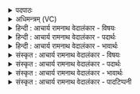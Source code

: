 <details><summary>पदपाठः</summary>

प꣡व꣢꣯स्व। सो꣣म। महा꣢न्। स꣣मुद्रः꣢। स꣣म्। उद्रः꣢। पि꣣ता꣢। दे꣣वा꣡ना꣢म्। वि꣡श्वा꣢꣯। अ꣣भि꣢। धा꣡म꣢꣯। ४२९।
</details>

<details><summary>अधिमन्त्रम् (VC)</summary>

- पवमानः सोमः
- ऋण0त्रसदस्यू
- द्विपदा विराट् पङ्क्तिः
- पञ्चमः
- ऐन्द्रं काण्डम्
</details>

<details><summary>हिन्दी : आचार्य रामनाथ वेदालंकार - विषयः</summary>

अगले मन्त्र में सोम नाम से परमेश्वर और राजा से प्रार्थना की जा रही है।
</details>

<details><summary>हिन्दी : आचार्य रामनाथ वेदालंकार - पदार्थः</summary>

पदार्थान्वयभाषाः -  प्रथम—परमात्मा के पक्ष में। हे (सोम) सब जगत् के उत्पन्न करनेवाले परमेश्वर ! आप (महान्) महान् हो, (समुद्रः) रस के पारावार हो, (देवानाम्) प्रकाशक विद्वानों के, सूर्य-चन्द्र-विद्युत्-अग्नि आदियों के और ज्ञानेन्द्रिय-मन-बुद्धि आदियों के (पिता) पालनकर्ता हो। आप (विश्वा धाम) सब स्थानों को वा हृदय धामों को (अभि पवस्व) व्याप्त करके पवित्र करो ॥ द्वितीय—राजा के पक्ष में। हे (सोम) चन्द्रमा के समान आह्लादक प्रजारञ्जक राजन् ! आप (महान्) गुणों और कर्मों में महान् हो, (समुद्रः) प्रेमरस, शौर्य और सम्पदाओं के सागर हो, (देवानाम्) दानादि गुणों से युक्त प्रजाजनों के (पिता) पालक हो। आप (विश्वा धाम) राष्ट्र के शिक्षा, न्याय, कृषि, व्यापार, उद्योग, सेना आदि सब विभागों में (अभि) पहुँचकर (पवस्व) उन्हें निर्दोष और पवित्र करो ॥३॥ इस मन्त्र में श्लेषालङ्कार है और सोमपदवाच्य परमात्मा और राजा में समुद्र का आरोप होने से रूपकालङ्कार भी है ॥३॥
</details>

<details><summary>हिन्दी : आचार्य रामनाथ वेदालंकार - भावार्थः</summary>

भावार्थभाषाः -  जैसे परमात्मा सबके हृदयों को पवित्र करता है, वैसे ही राजा राष्ट्र के सब विभागों को भ्रष्टाचार से रहित तथा पवित्र करे ॥३॥
</details>

<details><summary>संस्कृत : आचार्य रामनाथ वेदालंकार - विषयः</summary>

अथ सोमनाम्ना परमेश्वरो राजा च प्रार्थ्यते।
</details>

<details><summary>संस्कृत : आचार्य रामनाथ वेदालंकार - पदार्थः</summary>

पदार्थान्वयभाषाः -  प्रथमः—परमात्मपरः। हे (सोम) सर्वजगदुत्पादक परमेश्वर ! त्वम् (महान्) महिमोपेतः असि, (समुद्रः) रसस्य पारावारोऽसि, (देवानाम्) प्रकाशकानां विदुषां, सूर्यचन्द्रविद्युदग्न्यादीनां, ज्ञानेन्द्रियमनोबुद्ध्यादीनां च (पिता) पालकः असि। त्वम् (विश्वा धाम) विश्वानि धामानि, सर्वाणि स्थानानि हृदयधामानि वा। ‘शेश्छन्दसि बहुलम्। अ० ६।१।७०’ इति शसः शेर्लोपः। (अभि पवस्व) अभिव्याप्य पुनीहि। पूङ् पवने, भ्वादिः ॥ अथ द्वितीयः—राजपरः। हे (सोम) चन्द्रवदाह्लादक प्रजारञ्जक राजन् ! त्वम् (महान्) गुणैः कर्मभिश्च महत्त्वयुक्तोऽसि, (समुद्रः) प्रेमरसस्य, शौर्यस्य, सम्पदां च सागरोऽसि, (देवानाम्) दानादिगुणयुक्तानां प्रजाजनानाम् (पिता) पालकोऽसि। त्वम् (विश्वा धाम) राष्ट्रस्य सर्वान् विभागान् शिक्षान्यायकृषिव्यापारोद्योगसैन्यादीन् (अभि) अभिव्याप्य, तानि (पवस्व) निर्दोषाणि पवित्राणि च विधेहि ॥३॥ अत्र श्लेषालङ्कारः, सोमे समुद्रत्वारोपाद् रूपकं च ॥३॥
</details>

<details><summary>संस्कृत : आचार्य रामनाथ वेदालंकार - भावार्थः</summary>

भावार्थभाषाः -  यथा परमात्मा सर्वेषां हृदयानि पुनाति, तथा राजा राष्ट्रस्य सर्वान् विभागान् भ्रष्टाचाररहितान् पवित्रांश्च विदधातु ॥३॥
</details>

<details><summary>संस्कृत : आचार्य रामनाथ वेदालंकार - पादटिप्पनी</summary>

टिप्पणी:   १. ऋ० ९।१०९।४, साम० १२४१।
</details>